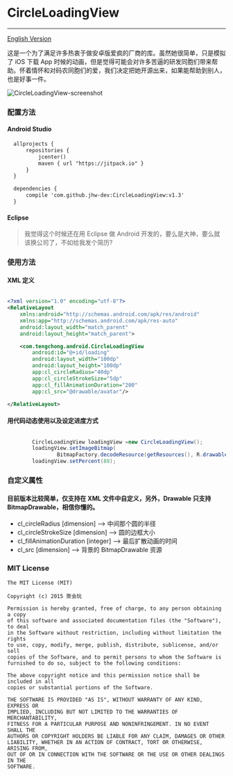 # CircleLoadingView
---   

[English Version](https://github.com/jhw-dev/CircleLoadingView/blob/master/README.md)

这是一个为了满足许多热衷于做安卓版爱疯的厂商的库。虽然她很简单，只是模拟了 iOS 下载 App 时候的动画，但是觉得可能会对许多苦逼的研发同胞们带来帮助。怀着情怀和对码农同胞们的爱，我们决定把她开源出来，如果能帮助到别人，也是好事一件。


![CircleLoadingView-screenshot](https://raw.githubusercontent.com/jhw-dev/CircleLoadingView/master/docs/screenshot.gif)

### 配置方法

#### Android Studio

``` xml
  allprojects {
      repositories {
          jcenter()
          maven { url "https://jitpack.io" }
      }
  }

  dependencies {
      compile 'com.github.jhw-dev:CircleLoadingView:v1.3'
  }

```

#### Eclipse

> 我觉得这个时候还在用 Eclipse 做 Android 开发的，要么是大神，要么就该换公司了，不如给我发个简历?

### 使用方法

#### XML 定义

``` xml

<?xml version="1.0" encoding="utf-8"?>
<RelativeLayout
    xmlns:android="http://schemas.android.com/apk/res/android"
    xmlns:app="http://schemas.android.com/apk/res-auto"
    android:layout_width="match_parent"
    android:layout_height="match_parent">

    <com.tengchong.android.CircleLoadingView
        android:id="@+id/loading"
        android:layout_width="100dp"
        android:layout_height="100dp"
        app:cl_circleRadius="40dp"
        app:cl_circleStrokeSize="5dp"
        app:cl_fillAnimationDuration="200"
        app:cl_src="@drawable/avatar"/>

</RelativeLayout>

```

#### 用代码动态使用以及设定进度方式

``` java

        CircleLoadingView loadingView =new CircleLoadingView();
        loadingView.setImageBitmap(
                BitmapFactory.decodeResource(getResources(), R.drawable.avatar));
        loadingView.setPercent(88);

```

### 自定义属性

#### 目前版本比较简单，仅支持在 XML 文件中自定义，另外，Drawable 只支持 BitmapDrawable，相信你懂的。

* cl_circleRadius [dimension] --> 中间那个圆的半径
* cl_circleStrokeSize [dimension] --> 圆的边框大小 
* cl_fillAnimationDuration [integer] --> 最后扩散动画的时间 
* cl_src [dimension] --> 背景的 BitmapDrawable 资源

### MIT License

```
The MIT License (MIT)

Copyright (c) 2015 聚会玩

Permission is hereby granted, free of charge, to any person obtaining a copy
of this software and associated documentation files (the "Software"), to deal
in the Software without restriction, including without limitation the rights
to use, copy, modify, merge, publish, distribute, sublicense, and/or sell
copies of the Software, and to permit persons to whom the Software is
furnished to do so, subject to the following conditions:

The above copyright notice and this permission notice shall be included in all
copies or substantial portions of the Software.

THE SOFTWARE IS PROVIDED "AS IS", WITHOUT WARRANTY OF ANY KIND, EXPRESS OR
IMPLIED, INCLUDING BUT NOT LIMITED TO THE WARRANTIES OF MERCHANTABILITY,
FITNESS FOR A PARTICULAR PURPOSE AND NONINFRINGEMENT. IN NO EVENT SHALL THE
AUTHORS OR COPYRIGHT HOLDERS BE LIABLE FOR ANY CLAIM, DAMAGES OR OTHER
LIABILITY, WHETHER IN AN ACTION OF CONTRACT, TORT OR OTHERWISE, ARISING FROM,
OUT OF OR IN CONNECTION WITH THE SOFTWARE OR THE USE OR OTHER DEALINGS IN THE
SOFTWARE.
```
